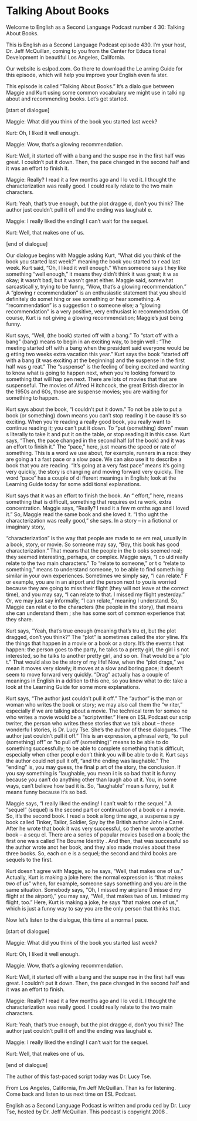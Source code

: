 # Talking About Books

Welcome to English as a Second Language Podcast number 4 30: Talking About Books. 

This is English as a Second Language Podcast episode 430.  I’m your host, Dr. Jeff McQuillan, coming to you from the Center for Educa tional Development in beautiful Los Angeles, California. 

Our website is eslpod.com.  Go there to download the Le arning Guide for this episode, which will help you improve your English even fa ster. 

This episode is called “Talking About Books.”  It’s a dialo gue between Maggie and Kurt using some common vocabulary we might use in talki ng about and recommending books.  Let’s get started. 

[start of dialogue] 

Maggie:  What did you think of the book you started last  week? 

Kurt:  Oh, I liked it well enough. 

Maggie:  Wow, that’s a glowing recommendation. 

Kurt:  Well, it started off with a bang and the suspe nse in the first half was great. I couldn’t put it down.  Then, the pace changed in the  second half and it was an effort to finish it. 

Maggie:  Really?  I read it a few months ago and I lo ved it.  I thought the characterization was really good.  I could really relate to the two main characters.   

Kurt:  Yeah, that’s true enough, but the plot dragge d, don’t you think?  The author just couldn’t pull it off and the ending was laughabl e. 

Maggie:  I really liked the ending!  I can’t wait for the sequel. 

Kurt:  Well, that makes one  of us. 

[end of dialogue] 

 Our dialogue begins with Maggie asking Kurt, “What did  you think of the book you started last week?” meaning the book you started to r ead last week.  Kurt said, “Oh, I liked it well enough.”  When someone says t hey like something “well enough,” it means they didn’t think it was great; it w as okay; it wasn’t bad, but it wasn’t great either.  Maggie said, somewhat sarcasticall y, trying to be funny, “Wow, that’s a glowing recommendation.”  A “glowing r ecommendation” is an enthusiastic statement that you should definitely do somet hing or see something or hear something.  A “recommendation” is a suggestion t o someone else; a “glowing recommendation” is a very positive, very enthusiast ic recommendation. Of course, Kurt is not giving a glowing recommendation;  Maggie’s just being funny. 

Kurt says, “Well, (the book) started off with a bang.”  To “start off with a bang” (bang) means to begin in an exciting way, to begin well : “The meeting started off with a bang when the president said everyone would be g etting two weeks extra vacation this year.”  Kurt says the book “started off with a  bang (it was exciting at the beginning) and the suspense in the first half was g reat.”  The “suspense” is the feeling of being excited and wanting to know what is going to happen next, when you’re looking forward to something that will hap pen next.  There are lots of movies that that are suspenseful.  The movies of Alfred H itchcock, the great British director in the 1950s and 60s, those are suspense movies; you are waiting for something to happen. 

Kurt says about the book, “I couldn’t put it down.”  To not be able to put a book (or something) down means you can’t stop reading it be cause it’s so exciting. When you’re reading a really good book, you really want  to continue reading it; you can’t put it down.  To “put (something) down” mean s literally to take it and put it on the table, or stop reading it in this case.  Kurt says, “Then, the pace changed in the second half (of the book) and it was an effort to finish it.”  The “pace,” here, just means the speed or rate of something.   This is a word we use about, for example, runners in a race: they are going a t a fast pace or a slow pace.  We can also use it to describe a book that you are reading.  “It’s going at a very fast pace” means it’s going very quickly, the story is changi ng and moving forward very quickly.  The word “pace” has a couple of di fferent meanings in English; look at the Learning Guide today for some addi tional explanations. 

Kurt says that it was an effort to finish the book.  An “ effort,” here, means something that is difficult, something that requires ext ra work, extra concentration.  Maggie says, “Really?  I read it a few m onths ago and I loved it.” So, Maggie read the same book and she loved it.  “I tho ught the characterization was really good,” she says.  In a story – in a fictional or imaginary story,  

 “characterization” is the way that people are made to se em real, usually in a book, story, or movie.  So someone may say, “Boy, this book has good characterization.”  That means that the people in the b ooks seemed real; they seemed interesting, perhaps, or complex.  Maggie says, “I co uld really relate to the two main characters.”  To “relate to someone,” or t o “relate to something,” means to understand someone, to be able to find someth ing similar in your own experiences.  Sometimes we simply say, “I can relate.”  F or example, you are in an airport and the person next to you is worried because  they are going to miss their flight (they will not leave at the correct time),  and you may say, “I can relate to that.  I missed my flight yesterday.”  Or, we may just  say informally, “I can relate,” meaning I understand.  So, Maggie can relat e to the characters (the people in the story), that means she can understand them ; she has some sort of common experience that they share. 

Kurt says, “Yeah, that’s true enough (meaning that’s tru e), but the plot dragged, don’t you think?”  The “plot” is sometimes called the stor yline.  It’s the things that happen in a movie or a book or a story.  It’s the events t hat happen: the person goes to the party, he talks to a pretty girl, the girl i s not interested, so he talks to another pretty girl, and so on.  That would be a “plo t.”  That would also be the story of my life!  Now, when the “plot drags,” we mean it moves very slowly; it moves at a slow and boring pace; it doesn’t seem to move forward very quickly. “Drag” actually has a couple of meanings in English in a ddition to this one, so you know what to do: take a look at the Learning Guide for some more explanations. 

Kurt says, “The author just couldn’t pull it off.”  The “author” is the man or woman who writes the book or story; we may also call them the “w riter,” especially if we are talking about a movie.  The technical term for someo ne who writes a movie would be a “scriptwriter.”  Here on ESL Podcast our scrip twriter, the person who writes these stories that we talk about – these wonderfu l stories, is Dr. Lucy Tse. She’s the author of these dialogues.  “The author just couldn’t pull it off.”  This is an expression, a phrasal verb, “to pull (something) off”  or “to pull off (something)” means to be able to do something successfully; to be able to complete something that is difficult, especially when other peopl e don’t think you will be able to do it.  Kurt says the author could not pull it  off, “and the ending was laughable.”  The “ending” is, you may guess, the final p art of the story, the conclusion.  If you say something is “laughable, you mean i t is so bad that it is funny because you can’t do anything other than laugh abo ut it.  You, in some ways, can’t believe how bad it is.  So, “laughable” mean s funny, but it means funny because it’s so bad. 

 Maggie says, “I really liked the ending!  I can’t wait fo r the sequel.”  A “sequel” (sequel) is the second part or continuation of a book o r a movie.  So, it’s the second book.  I read a book a long time ago, a suspense s py book called Tinker, Tailor, Soldier, Spy  by the British author John le Carré.  After he wrote that book it was very successful, so then he wrote another book – a sequ el.  There are a series of popular movies based on a book; the first one wa s called The Bourne Identity .  And then, that was successful so the author wrote anot her book, and they also made movies about these three books.  So, each on e is a sequel; the second and third books are sequels to the first. 

Kurt doesn’t agree with Maggie, so he says, “Well, that makes one  of us.” Actually, Kurt is making a joke here: the normal expression  is “that makes two of us” when, for example, someone says something and you are  in the same situation.  Somebody says, “Oh, I missed my airplane (I misse d my flight at the airport),” you may say, “Well, that makes two of us.  I missed my flight, too.” Here, Kurt is making a joke, he says “that makes one  of us,” which is just a funny way to say you are the only person that thinks that. 

Now let’s listen to the dialogue, this time at a norma l pace. 

[start of dialogue] 

Maggie:  What did you think of the book you started last  week? 

Kurt:  Oh, I liked it well enough. 

Maggie:  Wow, that’s a glowing recommendation. 

Kurt:  Well, it started off with a bang and the suspe nse in the first half was great. I couldn’t put it down.  Then, the pace changed in the  second half and it was an effort to finish. 

Maggie:  Really?  I read it a few months ago and I lo ved it.  I thought the characterization was really good.  I could really relate to the two main characters.   

Kurt:  Yeah, that’s true enough, but the plot dragge d, don’t you think?  The author just couldn’t pull it off and the ending was laughabl e. 

Maggie:  I really liked the ending!  I can’t wait for the sequel. 

Kurt:  Well, that makes one  of us.  

 [end of dialogue] 

The author of this fast-paced script today was Dr. Lucy Tse.    

From Los Angeles, California, I’m Jeff McQuillan.  Than ks for listening.  Come back and listen to us next time on ESL Podcast. 

English as a Second Language Podcast is written and produ ced by Dr. Lucy Tse, hosted by Dr. Jeff McQuillan.  This podcast is copyright 2008 .

